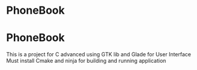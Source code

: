# PhoneBook
# PhoneBook
This is a project for C advanced using GTK lib and Glade for User Interface
Must install Cmake and ninja for building and running application
